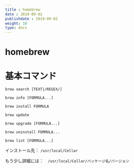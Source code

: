 ```yaml
---
title : homebrew
date : 2019-09-02
publishdate : 2019-09-02
weight: 10
type: docs
---
```


# homebrew

# 基本コマンド

  `brew search [TEXT|/REGEX/]`
  
  `brew info [FORMULA...]`
  
  `brew install FORMULA`
  
  `brew update`

  `brew upgrade [FORMULA...]`

  `brew uninstall FORMULA...`

  `brew list [FORMULA...]`



インストール先： `/usr/local/Cellar`

もう少し詳細には：　`/usr/local/Cellar/パッケージ名/バージョン`



